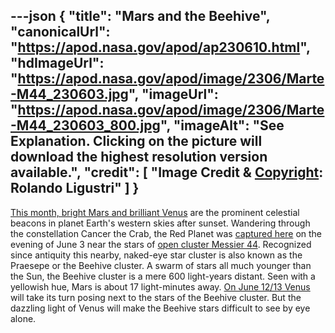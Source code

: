 ---json
{
  "title": "Mars and the Beehive",
  "canonicalUrl": "https://apod.nasa.gov/apod/ap230610.html",
  "hdImageUrl": "https://apod.nasa.gov/apod/image/2306/Marte-M44_230603.jpg",
  "imageUrl": "https://apod.nasa.gov/apod/image/2306/Marte-M44_230603_800.jpg",
  "imageAlt": "See Explanation. Clicking on the picture will download the highest resolution version available.",
  "credit": [
    "Image Credit & [Copyright](https://apod.nasa.gov/apod/lib/about_apod.html#srapply): Rolando Ligustri"
  ]
}
---

[This month, bright Mars and brilliant Venus](https://solarsystem.nasa.gov/skywatching/whats-up/) are the prominent celestial beacons in planet Earth's western skies after sunset. Wandering through the constellation Cancer the Crab, the Red Planet was [captured here](https://www.facebook.com/photo/?fbid=6895848777110177&set=ecnf.100000553682989) on the evening of June 3 near the stars of [open cluster Messier 44](https://apod.nasa.gov/apod/ap220430.html). Recognized since antiquity this nearby, naked-eye star cluster is also known as the Praesepe or the Beehive cluster. A swarm of stars all much younger than the Sun, the Beehive cluster is a mere 600 light-years distant. Seen with a yellowish hue, Mars is about 17 light-minutes away. [On June 12/13 Venus](https://earthsky.org/tonight/venus-and-the-beehive-see-them-together-june-12-and-13-2023/) will take its turn posing next to the stars of the Beehive cluster. But the dazzling light of Venus will make the Beehive stars difficult to see by eye alone.
